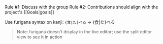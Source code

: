Rule #1: Discuss with the group
Rule #2: Contributions should align with the project's [[Goals|goals]]

Use furigana syntax on kanji:
`{食|た}べる`  → {食|た}べる

> Note: furigana doesn't display in the live editor; use the split editor view to see it in action


